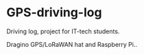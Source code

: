 # GPS-driving-log
Driving log, project for IT-tech students.

Dragino GPS/LoRaWAN hat and Raspberry Pi..

